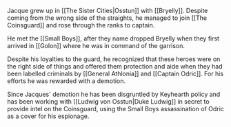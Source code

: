 Jacque grew up in [[The Sister Cities|Osstun]] with [[Bryelly]]. Despite coming from the wrong side of the straights, he managed to join [[The Coinsguard]] and rose through the ranks to captain. 

He met the [[Small Boys]], after they name dropped Bryelly when they first arrived in [[Golon]] where he was in command of the garrison. 

Despite his loyalties to the guard, he recognized that these heroes were on the right side of things and offered them protection and aide when they had been labelled criminals by [[General Athlonia]] and [[Captain Odric]]. For his efforts he was rewarded with a demotion. 

Since Jacques' demotion he has been disgruntled by Keyhearth policy and has been working with [[Ludwig von Osstun|Duke Ludwig]] in secret to provide intel on the Coinsguard, using the Small Boys assassination of Odric as a cover for his espionage. 
